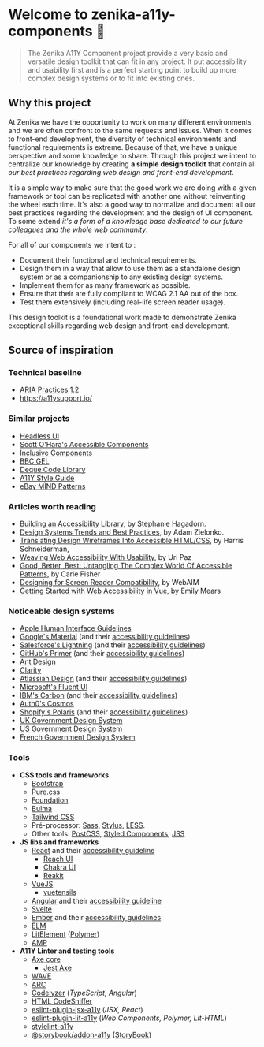 # Welcome to zenika-a11y-components 👋
<!-- ![Version](https://img.shields.io/badge/version-0.0.0-blue.svg?cacheSeconds=2592000) -->
<!-- [![License: MIT](https://img.shields.io/badge/License-MIT-yellow.svg)](#) -->

> The Zenika A11Y Component project provide a very basic and versatile design toolkit that can fit in any project. It put accessibility and usability first and is a perfect starting point to build up more complex design systems or to fit into existing ones.


## Why this project

At Zenika we have the opportunity to work on many different environments and we are often confront to the same requests and issues. When it comes to front-end development, the diversity of technical environments and functional requirements is extreme. Because of that, we have a unique perspective and some knowledge to share. Through this project we intent to centralize our knowledge by creating **a simple design toolkit** that contain all _our best practices regarding web design and front-end development_.

It is a simple way to make sure that the good work we are doing with a given framework or tool can be replicated with another one without reinventing the wheel each time. It's also a good way to normalize and document all our best practices regarding the development and the design of UI component. To some extend _it's a form of a knowledge base dedicated to our future colleagues and the whole web community_.

For all of our components we intent to :
 - Document their functional and technical requirements.
 - Design them in a way that allow to use them as a standalone design system or as a companionship to any existing design systems.
 - Implement them for as many framework as possible.
 - Ensure that their are fully compliant to WCAG 2.1 AA out of the box.
 - Test them extensively (including real-life screen reader usage).

This design toolkit is a foundational work made to demonstrate Zenika exceptional skills regarding web design and front-end development.


## Source of inspiration

### Technical baseline

- [ARIA Practices 1.2](https://w3c.github.io/aria-practices/)
- https://a11ysupport.io/


### Similar projects

- [Headless UI](https://headlessui.dev/)
- [Scott O'Hara's Accessible Components](https://github.com/scottaohara/accessible_components)
- [Inclusive Components](https://inclusive-components.design/)
- [BBC GEL](https://bbc.github.io/gel/)
- [Deque Code Library](https://dequeuniversity.com/library/)
- [A11Y Style Guide](https://a11y-style-guide.com/style-guide/)
- [eBay MIND Patterns](http://ebay.github.io/mindpatterns/)


### Articles worth reading

- [Building an Accessibility Library](https://medium.com/indeed-design/building-an-accessibility-library-e134e9012c17), by Stephanie Hagadorn.
- [Design Systems Trends and Best Practices](https://www.netguru.com/blog/key-design-systems-trends-and-best-practices), by Adam Zielonko.
- [Translating Design Wireframes Into Accessible HTML/CSS](https://www.smashingmagazine.com/2020/07/design-wireframes-accessible-html-css/), by Harris Schneiderman,
- [Weaving Web Accessibility With Usability](https://www.smashingmagazine.com/2020/11/weaving-web-accessibility-usability/), by Uri Paz
- [Good, Better, Best: Untangling The Complex World Of Accessible Patterns](https://www.smashingmagazine.com/2021/03/good-better-best-untangling-complex-world-accessible-patterns/), by Carie Fisher
- [Designing for Screen Reader Compatibility](https://webaim.org/techniques/screenreader/), by WebAIM
- [Getting Started with Web Accessibility in Vue](https://medium.com/@emilymears/getting-started-with-web-accessibility-in-vue-17e2c4ea0842), by Emily Mears


### Noticeable design systems

- [Apple Human Interface Guidelines](https://developer.apple.com/design/human-interface-guidelines/)
- [Google's Material](https://material.io/) (and their [accessibility guidelines](https://material.io/design/usability/accessibility.html#understanding-accessibility))
- [Salesforce's Lightning](https://www.lightningdesignsystem.com/) (and their [accessibility guidelines](https://www.lightningdesignsystem.com/accessibility/overview/))
- [GitHub's Primer](https://primer.style/) (and their [accessibility guidelines](https://primer.style/design/accessibility/accessibility-at-github))
- [Ant Design](https://ant.design/)
- [Clarity](https://clarity.design)
- [Atlassian Design](https://atlassian.design/) (and their [accessibility guidelines](https://atlassian.design/foundations/accessibility))
- [Microsoft's Fluent UI](https://www.microsoft.com/design/fluent/#/web)
- [IBM's Carbon](https://www.carbondesignsystem.com/) (and their [accessibility guidelines](https://www.carbondesignsystem.com/guidelines/accessibility/overview/))
- [Auth0's Cosmos](https://auth0-cosmos.vercel.app/#/)
- [Shopify's Polaris](https://polaris.shopify.com/) (and their [accessibility guidelines](https://polaris.shopify.com/foundations/accessibility))
- [UK Government Design System](https://design-system.service.gov.uk/)
- [US Government Design System](https://designsystem.digital.gov/)
- [French Government Design System](https://gouvfr.atlassian.net/wiki/spaces/DB/overview?homepageId=145359476)


### Tools

- **CSS tools and frameworks**
  - [Bootstrap](https://getbootstrap.com/)
  - [Pure.css](https://purecss.io/)
  - [Foundation](https://get.foundation/)
  - [Bulma](https://bulma.io/)
  - [Tailwind CSS](https://tailwindcss.com/)
  - Pré-processor: [Sass](https://sass-lang.com/), [Stylus](https://stylus-lang.com/), [LESS](http://lesscss.org/).
  - Other tools: [PostCSS](https://postcss.org/), [Styled Components](https://styled-components.com), [JSS](https://cssinjs.org)
- **JS libs and frameworks**
  - [React](https://reactjs.org/) and their [accessibility guideline](https://reactjs.org/docs/accessibility.html)
    - [Reach UI](https://reach.tech/)
    - [Chakra UI](https://chakra-ui.com/)
    - [Reakit](https://reakit.io/)
  - [VueJS](https://vuejs.org/)
    - [vuetensils](https://vuetensils.stegosource.com/)
  - [Angular](https://angular.io/) and their [accessibility guideline](https://angular.io/guide/accessibility)
  - [Svelte](https://svelte.dev/)
  - [Ember](https://emberjs.com/) and their [accessibility guidelines](https://guides.emberjs.com/release/accessibility/)
  - [ELM](https://elm-lang.org/)
  - [LitElement](https://lit-element.polymer-project.org/) ([Polymer](https://www.polymer-project.org/))
  - [AMP](https://amp.dev/)
- **A11Y Linter and testing tools**
  - [Axe core](https://github.com/dequelabs/axe-core)
    - [Jest Axe](https://github.com/nickcolley/jest-axe)
  - [WAVE](https://wave.webaim.org/)
  - [ARC](https://www.tpgi.com/arc-platform/api/)
  - [Codelyzer](http://codelyzer.com/) (_TypeScript, Angular_)
  - [HTML CodeSniffer](http://squizlabs.github.io/HTML_CodeSniffer/)
  - [eslint-plugin-jsx-a11y](https://github.com/jsx-eslint/eslint-plugin-jsx-a11y) (_JSX, React_)
  - [eslint-plugin-lit-a11y](https://github.com/open-wc/open-wc/tree/master/packages/eslint-plugin-lit-a11y) (_Web Components, Polymer, Lit-HTML_)
  - [stylelint-a11y](https://github.com/YozhikM/stylelint-a11y)
  - [@storybook/addon-a11y](https://www.npmjs.com/package/@storybook/addon-a11y) ([StoryBook](https://storybook.js.org/))
